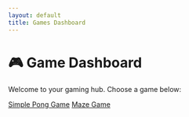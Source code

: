 ```yaml
---
layout: default
title: Games Dashboard
---
```


<link rel="stylesheet" href="/games/games.css">

# 🎮 Game Dashboard

Welcome to your gaming hub. Choose a game below:

<div class="game-buttons">
  <a href="/pongtest/" class="tools-button">Simple Pong Game</a>
  <a href="/games/maze/" class="tools-button">Maze Game</a>
</div>

